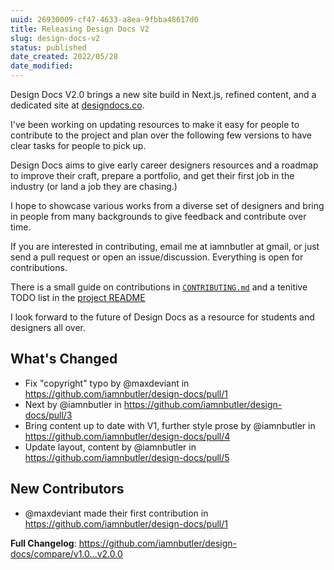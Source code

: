```yaml
---
uuid: 26930009-cf47-4633-a8ea-9fbba48617d0
title: Releasing Design Docs V2
slug: design-docs-v2
status: published
date_created: 2022/05/28
date_modified:
---
```


Design Docs V2.0 brings a new site build in Next.js, refined content, and a dedicated site at [designdocs.co](https://www.designdocs.co/).

I've been working on updating resources to make it easy for people to contribute to the project and plan over the following few versions to have clear tasks for people to pick up.

Design Docs aims to give early career designers resources and a roadmap to improve their craft, prepare a portfolio, and get their first job in the industry (or land a job they are chasing.)

I hope to showcase various works from a diverse set of designers and bring in people from many backgrounds to give feedback and contribute over time.

If you are interested in contributing, email me at iamnbutler at gmail, or just send a pull request or open an issue/discussion. Everything is open for contributions.

There is a small guide on contributions in [`CONTRIBUTING.md`](https://github.com/iamnbutler/design-docs/blob/v2.0.0/CONTRIBUTING.md) and a tenitive TODO list in the [project README](https://github.com/iamnbutler/design-docs/tree/v2.0.0#todo)

I look forward to the future of Design Docs as a resource for students and designers all over.

## What's Changed
* Fix "copyright" typo by @maxdeviant in https://github.com/iamnbutler/design-docs/pull/1
* Next by @iamnbutler in https://github.com/iamnbutler/design-docs/pull/3
* Bring content up to date with V1, further style prose by @iamnbutler in https://github.com/iamnbutler/design-docs/pull/4
* Update layout, content by @iamnbutler in https://github.com/iamnbutler/design-docs/pull/5

## New Contributors
* @maxdeviant made their first contribution in https://github.com/iamnbutler/design-docs/pull/1

**Full Changelog**: https://github.com/iamnbutler/design-docs/compare/v1.0...v2.0.0
